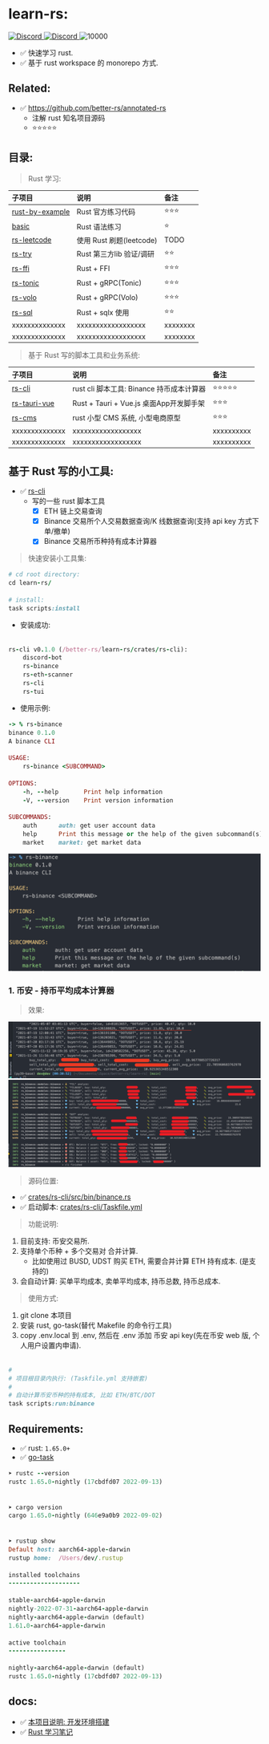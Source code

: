 # learn-rs:

<p align="">
    <a href="https://discord.com/invite/MnDA9pfWAW" target="_blank">
      <img src="https://img.shields.io/badge/Discord-GossipCoder-%237289DA.svg?logo=iscord&logoColor=white" alt="Discord">
    </a>
    <a href="https://discord.com/invite/MnDA9pfWAW" target="_blank">
      <img src="https://img.shields.io/discord/877031318272217179" alt="Discord">
    </a>
    <img src="https://visitor-badge.laobi.icu/badge?page_id=better-rs" alt="10000" />
</p>

- ✅ 快速学习 rust.
- ✅ 基于 rust workspace 的 monorepo 方式.

## Related:

- ✅ https://github.com/better-rs/annotated-rs
    - 注解 rust 知名项目源码
    - ⭐⭐⭐⭐⭐

## 目录:

> Rust 学习:

| 子项目                                                | 说明                              | 备注          |
|:---------------------------------------------------|:--------------------------------|:------------|
| [rust-by-example](./crates/rs-101/rust-by-example) | Rust 官方练习代码                     | ⭐⭐⭐         |
| [basic](./crates/rs-101/basic)                     | Rust 语法练习                       | ⭐           |
| [rs-leetcode](./crates/rs-leetcode)                | 使用 Rust 刷题(leetcode)            | TODO        |
| [rs-try](./crates/rs-try)                          | Rust 第三方lib 验证/调研               | ⭐⭐          |
| [rs-ffi](./crates/rs-ffi)                          | Rust + FFI                      | ⭐⭐⭐         |
| [rs-tonic](./crates/rs-tonic)                      | Rust + gRPC(Tonic)              | ⭐⭐⭐         |
| [rs-volo](./crates/rs-volo)                        | Rust + gRPC(Volo)               | ⭐⭐⭐         |
| [rs-sql](./crates/rs-sql)                          | Rust + sqlx 使用                  | ⭐⭐          |
| xxxxxxxxxxxxxx                                     | xxxxxxxxxxxxxxxxxx              | xxxxxxxx    |
| xxxxxxxxxxxxxx                                     | xxxxxxxxxxxxxxxxxx              | xxxxxxxx    |

> 基于 Rust 写的脚本工具和业务系统:

| 子项目                                 | 说明                               | 备注                  |
|:------------------------------------|:---------------------------------|:--------------------|
| [rs-cli](./crates/rs-cli)   | rust cli 脚本工具: Binance 持币成本计算器   | ⭐⭐⭐⭐⭐               |
| [rs-tauri-vue](crates/rs-tauri-vue) | Rust + Tauri + Vue.js 桌面App开发脚手架 | ⭐⭐⭐                 |
| [rs-cms](./crates/rs-cms)           | rust 小型 CMS 系统, 小型电商原型           | ⭐⭐⭐                 |
| xxxxxxxxxxxxxx                      | xxxxxxxxxxxxxxxxxx               | xxxxxxxxxx          |
| xxxxxxxxxxxxxx                      | xxxxxxxxxxxxxxxxxx               | xxxxxxxxxx          |

## 基于 Rust 写的小工具:

- ✅ [rs-cli](./crates/rs-cli)
    - 写的一些 rust 脚本工具
        - [x] ETH 链上交易查询
        - [x] Binance 交易所个人交易数据查询/K 线数据查询(支持 api key 方式下单/撤单)
        - [x] Binance 交易所币种持有成本计算器

> 快速安装小工具集:

```ruby
# cd root directory:
cd learn-rs/

# install:
task scripts:install

```

- 安装成功:

```ruby

rs-cli v0.1.0 (/better-rs/learn-rs/crates/rs-cli):
    discord-bot
    rs-binance
    rs-eth-scanner
    rs-cli
    rs-tui

```

- 使用示例:

```ruby
-> % rs-binance
binance 0.1.0
A binance CLI

USAGE:
    rs-binance <SUBCOMMAND>

OPTIONS:
    -h, --help       Print help information
    -V, --version    Print version information

SUBCOMMANDS:
    auth      auth: get user account data
    help      Print this message or the help of the given subcommand(s)
    market    market: get market data

```

![](./docs/images/cli-usage.png)

### 1. 币安 - 持币平均成本计算器

> 效果:

![](docs/images/trade-avg.png)
![](docs/images/trade-avg2.png)

> 源码位置:

- ✅ [crates/rs-cli/src/bin/binance.rs](crates/rs-cli/bin/binance.rs)
- ✅ 启动脚本: [crates/rs-cli/Taskfile.yml](crates/rs-cli/Taskfile.yml)

> 功能说明:

1. 目前支持: 币安交易所.
2. 支持单个币种 + 多个交易对 合并计算.
    - 比如使用过 BUSD, UDST 购买 ETH, 需要合并计算 ETH 持有成本. (是支持的)
3. 会自动计算: 买单平均成本, 卖单平均成本, 持币总数, 持币总成本.

> 使用方式:

1. git clone 本项目
2. 安装 rust, go-task(替代 Makefile 的命令行工具)
3. copy .env.local 到 .env, 然后在 .env 添加 币安 api key(先在币安 web 版, 个人用户设置内申请).

```ruby

#
# 项目根目录内执行: (Taskfile.yml 支持嵌套)
#
# 自动计算币安币种的持有成本, 比如 ETH/BTC/DOT
task scripts:run:binance

```

## Requirements:

- ✅ rust: `1.65.0+`
- ✅ [go-task](https://github.com/go-task/task)

```ruby
➤ rustc --version
rustc 1.65.0-nightly (17cbdfd07 2022-09-13)


➤ cargo version
cargo 1.65.0-nightly (646e9a0b9 2022-09-02)


➤ rustup show
Default host: aarch64-apple-darwin
rustup home:  /Users/dev/.rustup

installed toolchains
--------------------

stable-aarch64-apple-darwin
nightly-2022-07-31-aarch64-apple-darwin
nightly-aarch64-apple-darwin (default)
1.61.0-aarch64-apple-darwin

active toolchain
----------------

nightly-aarch64-apple-darwin (default)
rustc 1.65.0-nightly (17cbdfd07 2022-09-13)

```

## docs:

- ✅ [本项目说明: 开发环境搭建](./docs/dev.md)
- ✅ [Rust 学习笔记](./docs/readme.md)
